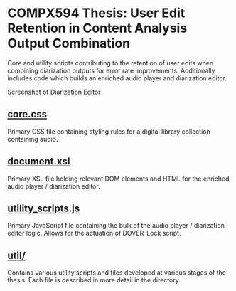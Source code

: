 <!-- Project Title -->
# COMPX594 Thesis: User Edit Retention in Content Analysis Output Combination

<!-- Project Description -->
Core and utility scripts contributing to the retention of user edits when combining diarization outputs for error rate improvements. Additionally includes code which builds an enriched audio player and diarization editor. 

[Screenshot of Diarization Editor](https://i.imgur.com/xoeLleM.png)

<!-- Files -->
## [core.css](core.css)
Primary CSS file containing styling rules for a digital library collection containing audio.

## [document.xsl](document.xsl)
Primary XSL file holding relevant DOM elements and HTML for the enriched audio player / diarization editor.

## [utility_scripts.js](utility_scripts)
Primary JavaScript file containing the bulk of the audio player / diarization editor logic. Allows for the actuation of DOVER-Lock script.

<!-- Directories -->
## [util/](util)
Contains various utility scripts and files developed at various stages of the thesis. Each file is described in more detail in the directory.
